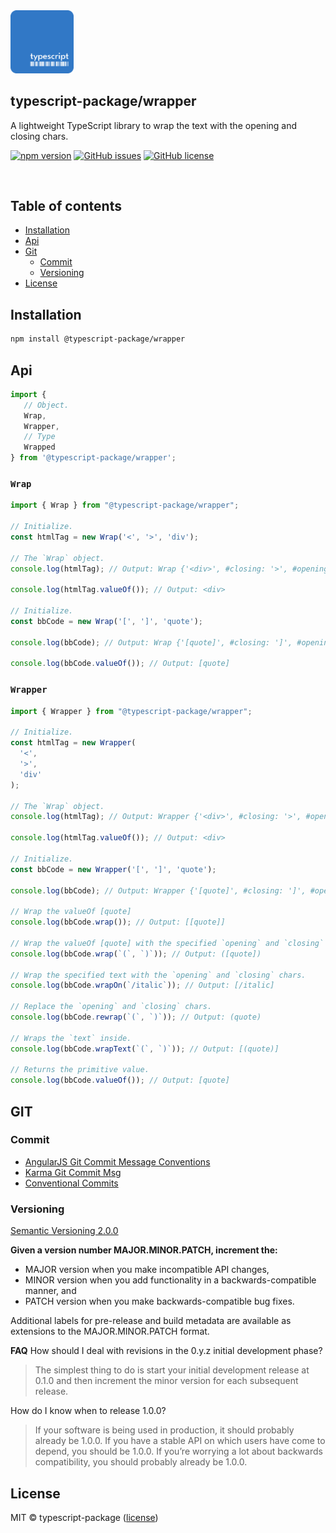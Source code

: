 
<a href="https://www.typescriptlang.org/">
  <img
    src="https://raw.githubusercontent.com/typescript-package/core/refs/heads/main/ts-package-barcode-logo-512.png"
    width="20%"
    title="@typescript-package/wrapper"
  />
</a>

## typescript-package/wrapper

A lightweight TypeScript library to wrap the text with the opening and closing chars.

<!-- npm badge -->
[![npm version][typescript-package-npm-badge-svg]][typescript-package-npm-badge]
[![GitHub issues][typescript-package-badge-issues]][typescript-package-issues]
[![GitHub license][typescript-package-badge-license]][typescript-package-license]

<br>

## Table of contents

* [Installation](#installation)
* [Api](#api)
* [Git](#git)
  * [Commit](#commit)
  * [Versioning](#versioning)
* [License](#license)

## Installation

```bash
npm install @typescript-package/wrapper
```

## Api

```typescript
import {
   // Object.
   Wrap,
   Wrapper,
   // Type
   Wrapped
} from '@typescript-package/wrapper';
```

### `Wrap`

```typescript
import { Wrap } from "@typescript-package/wrapper";

// Initialize.
const htmlTag = new Wrap('<', '>', 'div');

// The `Wrap` object.
console.log(htmlTag); // Output: Wrap {'<div>', #closing: '>', #opening: '<', #text: 'div'}

console.log(htmlTag.valueOf()); // Output: <div>

// Initialize.
const bbCode = new Wrap('[', ']', 'quote');

console.log(bbCode); // Output: Wrap {'[quote]', #closing: ']', #opening: '[', #text: 'quote'}

console.log(bbCode.valueOf()); // Output: [quote]
```

### `Wrapper`

```typescript
import { Wrapper } from "@typescript-package/wrapper";

// Initialize.
const htmlTag = new Wrapper(
  '<',
  '>',
  'div'
);

// The `Wrap` object.
console.log(htmlTag); // Output: Wrapper {'<div>', #closing: '>', #opening: '<', #text: 'div'}

console.log(htmlTag.valueOf()); // Output: <div>

// Initialize.
const bbCode = new Wrapper('[', ']', 'quote');

console.log(bbCode); // Output: Wrapper {'[quote]', #closing: ']', #opening: '[', #text: 'quote'}

// Wrap the valueOf [quote]
console.log(bbCode.wrap()); // Output: [[quote]]

// Wrap the valueOf [quote] with the specified `opening` and `closing` chars.
console.log(bbCode.wrap(`(`, `)`)); // Output: ([quote])

// Wrap the specified text with the `opening` and `closing` chars.
console.log(bbCode.wrapOn(`/italic`)); // Output: [/italic]

// Replace the `opening` and `closing` chars.
console.log(bbCode.rewrap(`(`, `)`)); // Output: (quote)

// Wraps the `text` inside.
console.log(bbCode.wrapText(`(`, `)`)); // Output: [(quote)]

// Returns the primitive value.
console.log(bbCode.valueOf()); // Output: [quote]
```

## GIT

### Commit

* [AngularJS Git Commit Message Conventions][git-commit-angular]
* [Karma Git Commit Msg][git-commit-karma]
* [Conventional Commits][git-commit-conventional]

### Versioning

[Semantic Versioning 2.0.0][git-semver]

**Given a version number MAJOR.MINOR.PATCH, increment the:**

* MAJOR version when you make incompatible API changes,
* MINOR version when you add functionality in a backwards-compatible manner, and
* PATCH version when you make backwards-compatible bug fixes.

Additional labels for pre-release and build metadata are available as extensions to the MAJOR.MINOR.PATCH format.

**FAQ**
How should I deal with revisions in the 0.y.z initial development phase?

> The simplest thing to do is start your initial development release at 0.1.0 and then increment the minor version for each subsequent release.

How do I know when to release 1.0.0?

> If your software is being used in production, it should probably already be 1.0.0. If you have a stable API on which users have come to depend, you should be 1.0.0. If you’re worrying a lot about backwards compatibility, you should probably already be 1.0.0.

## License

MIT © typescript-package ([license][typescript-package-license])

<!-- This package: typescript-package  -->
  <!-- GitHub: badges -->
  [typescript-package-badge-issues]: https://img.shields.io/github/issues/typescript-package/wrapper
  [isscript-package-badge-forks]: https://img.shields.io/github/forks/typescript-package/wrapper
  [typescript-package-badge-stars]: https://img.shields.io/github/stars/typescript-package/wrapper
  [typescript-package-badge-license]: https://img.shields.io/github/license/typescript-package/wrapper
  <!-- GitHub: badges links -->
  [typescript-package-issues]: https://github.com/typescript-package/wrapper/issues
  [typescript-package-forks]: https://github.com/typescript-package/wrapper/network
  [typescript-package-license]: https://github.com/typescript-package/wrapper/blob/master/LICENSE
  [typescript-package-stars]: https://github.com/typescript-package/wrapper/stargazers
<!-- This package -->

<!-- Package: typescript-package -->
  <!-- npm -->
  [typescript-package-npm-badge-svg]: https://badge.fury.io/js/@typescript-package%2Fwrapper.svg
  [typescript-package-npm-badge]: https://badge.fury.io/js/@typescript-package%2Fwrapper

<!-- GIT -->
[git-semver]: http://semver.org/

<!-- GIT: commit -->
[git-commit-angular]: https://gist.github.com/stephenparish/9941e89d80e2bc58a153
[git-commit-karma]: http://karma-runner.github.io/0.10/dev/git-commit-msg.html
[git-commit-conventional]: https://www.conventionalcommits.org/en/v1.0.0/
